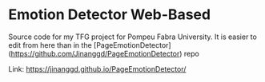 # Emotion Detector Web-Based

Source code for my TFG project for Pompeu Fabra University. It is easier to edit from here than in the [PageEmotionDetector] (https://github.com/Jinanggd/PageEmotionDetector) repo

Link: https://jinanggd.github.io/PageEmotionDetector/
